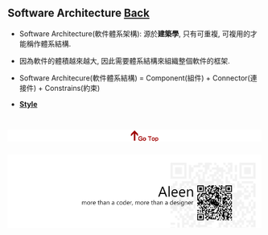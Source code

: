 ## Software Architecture	[Back](./../Readme.md)
- Software Architecture(軟件體系架構): 源於**建築學**, 只有可重複, 可複用的才能稱作體系結構.
- 因為軟件的體積越來越大, 因此需要體系結構來組織整個軟件的框架.
- Software Architecure(軟件體系結構) = Component(組件) + Connector(連接件) + Constrains(約束)

- [**Style**](./Style/Style.md)

<a href="#" style="left:200px;"><img src="./../pic/gotop.png"></a>
=====
<a href="http://aleen42.github.io/" target="_blank" ><img src="./../pic/tail.gif"></a>
